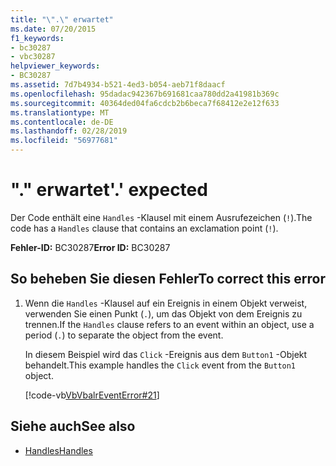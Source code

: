 ```yaml
---
title: "\".\" erwartet"
ms.date: 07/20/2015
f1_keywords:
- bc30287
- vbc30287
helpviewer_keywords:
- BC30287
ms.assetid: 7d7b4934-b521-4ed3-b054-aeb71f8daacf
ms.openlocfilehash: 95dadac942367b691681caa780dd2a41981b369c
ms.sourcegitcommit: 40364ded04fa6cdcb2b6beca7f68412e2e12f633
ms.translationtype: MT
ms.contentlocale: de-DE
ms.lasthandoff: 02/28/2019
ms.locfileid: "56977681"
---
```

# <a name="-expected"></a><span data-ttu-id="419fd-102">"." erwartet</span><span class="sxs-lookup"><span data-stu-id="419fd-102">'.' expected</span></span>
<span data-ttu-id="419fd-103">Der Code enthält eine `Handles` -Klausel mit einem Ausrufezeichen (`!`).</span><span class="sxs-lookup"><span data-stu-id="419fd-103">The code has a `Handles` clause that contains an exclamation point (`!`).</span></span>  
  
 <span data-ttu-id="419fd-104">**Fehler-ID:** BC30287</span><span class="sxs-lookup"><span data-stu-id="419fd-104">**Error ID:** BC30287</span></span>  
  
## <a name="to-correct-this-error"></a><span data-ttu-id="419fd-105">So beheben Sie diesen Fehler</span><span class="sxs-lookup"><span data-stu-id="419fd-105">To correct this error</span></span>  
  
1.  <span data-ttu-id="419fd-106">Wenn die `Handles` -Klausel auf ein Ereignis in einem Objekt verweist, verwenden Sie einen Punkt (`.`), um das Objekt von dem Ereignis zu trennen.</span><span class="sxs-lookup"><span data-stu-id="419fd-106">If the `Handles` clause refers to an event within an object, use a period (`.`) to separate the object from the event.</span></span>  
  
     <span data-ttu-id="419fd-107">In diesem Beispiel wird das `Click` -Ereignis aus dem `Button1` -Objekt behandelt.</span><span class="sxs-lookup"><span data-stu-id="419fd-107">This example handles the `Click` event from the `Button1` object.</span></span>  
  
     [!code-vb[VbVbalrEventError#21](~/samples/snippets/visualbasic/VS_Snippets_VBCSharp/VbVbalrEventError/VB/VbVbalrEventError.vb#21)]  
  
## <a name="see-also"></a><span data-ttu-id="419fd-108">Siehe auch</span><span class="sxs-lookup"><span data-stu-id="419fd-108">See also</span></span>
- [<span data-ttu-id="419fd-109">Handles</span><span class="sxs-lookup"><span data-stu-id="419fd-109">Handles</span></span>](../../visual-basic/language-reference/statements/handles-clause.md)
